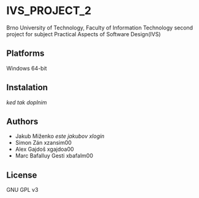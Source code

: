 # IVS_PROJECT_2
Brno University of Technology, Faculty of Information Technology second project for subject Practical Aspects of Software Design(IVS)
## Platforms
Windows 64-bit
## Instalation
*ked tak doplnim*
## Authors
* Jakub Miženko *este jakubov xlogin*
* Simon Zán xzansim00
* Alex Gajdoš xgajdoa00
* Marc Bafalluy Gesti xbafalm00
## License
GNU GPL v3